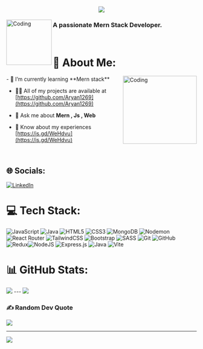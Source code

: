 
<h1 align="center">
    <img src="https://readme-typing-svg.herokuapp.com/?font=Righteous&size=35&center=true&vCenter=true&width=500&height=70&duration=4000&lines=Hi+There!+👋;+I'm+Aryan+Sarkar!;" />
</h1>

<img align="left" alt="Coding" width="120"  src="https://i.pinimg.com/originals/03/cb/25/03cb25bd865ac086da91eabe4c88ca14.jpg">
<h3 align="left">A passionate Mern Stack Developer.</h3> <br>


# 💫 About Me:
<img align="right" alt="Coding" width="195" height="180" src="https://media4.giphy.com/media/v1.Y2lkPTc5MGI3NjExaXRrbHA2YzZxYjZ4cHhzOWplamoycXJzNG42b2psMjdsM2Z2aDJnOCZlcD12MV9naWZzX3NlYXJjaCZjdD1n/bGgsc5mWoryfgKBx1u/giphy.gif">
- 🌱 I’m currently learning **Mern stack**

- 👨‍💻 All of my projects are available at [https://github.com/Aryan1269](https://github.com/Aryan1269)

- 💬 Ask me about **Mern , Js , Web**

- 📄 Know about my experiences [https://is.gd/WeHdvu](https://is.gd/WeHdvu)
<br>

## 🌐 Socials:
[![LinkedIn](https://img.shields.io/badge/LinkedIn-%230077B5.svg?logo=linkedin&logoColor=white)](https://linkedin.com/in/aryan-sarkar-b48315273) 

# 💻 Tech Stack:
![JavaScript](https://img.shields.io/badge/javascript-%23323330.svg?style=plastic&logo=javascript&logoColor=%23F7DF1E) ![Java](https://img.shields.io/badge/java-%23ED8B00.svg?style=plastic&logo=openjdk&logoColor=white) ![HTML5](https://img.shields.io/badge/html5-%23E34F26.svg?style=plastic&logo=html5&logoColor=white) ![CSS3](https://img.shields.io/badge/css3-%231572B6.svg?style=plastic&logo=css3&logoColor=white) ![MongoDB](https://img.shields.io/badge/MongoDB-%234ea94b.svg?style=plastic&logo=mongodb&logoColor=white) ![Nodemon](https://img.shields.io/badge/NODEMON-%23323330.svg?style=plastic&logo=nodemon&logoColor=%BBDEAD) ![React Router](https://img.shields.io/badge/React_Router-CA4245?style=plastic&logo=react-router&logoColor=white) ![TailwindCSS](https://img.shields.io/badge/tailwindcss-%2338B2AC.svg?style=plastic&logo=tailwind-css&logoColor=white) ![Bootstrap](https://img.shields.io/badge/bootstrap-%238511FA.svg?style=plastic&logo=bootstrap&logoColor=white) ![SASS](https://img.shields.io/badge/SASS-hotpink.svg?style=plastic&logo=SASS&logoColor=white) ![Git](https://img.shields.io/badge/git-%23F05033.svg?style=plastic&logo=git&logoColor=white) ![GitHub](https://img.shields.io/badge/github-%23121011.svg?style=plastic&logo=github&logoColor=white) ![Redux](https://img.shields.io/badge/redux-%23593d88.svg?style=plastic&logo=redux&logoColor=white)![NodeJS](https://img.shields.io/badge/node.js-6DA55F?style=plastic&logo=node.js&logoColor=white) ![Express.js](https://img.shields.io/badge/express.js-%23404d59.svg?style=plastic&logo=express&logoColor=%2361DAFB) ![Java](https://img.shields.io/badge/java-%23ED8B00.svg?style=plastic&logo=openjdk&logoColor=white) ![Vite](https://img.shields.io/badge/vite-%23646CFF.svg?style=plastic&logo=vite&logoColor=white)
# 📊 GitHub Stats:

![](https://github-readme-streak-stats.herokuapp.com/?user=Aryan1269&theme=dracula&hide_border=false) --- ![](https://github-readme-stats.vercel.app/api/top-langs/?username=Aryan1269&theme=dracula&hide_border=false&include_all_commits=true&count_private=true&layout=compact) 
<br>



### ✍️ Random Dev Quote
![](https://quotes-github-readme.vercel.app/api?type=horizontal&theme=dark)

---
[![](https://visitcount.itsvg.in/api?id=Aryan1269&icon=0&color=0)](https://visitcount.itsvg.in)


